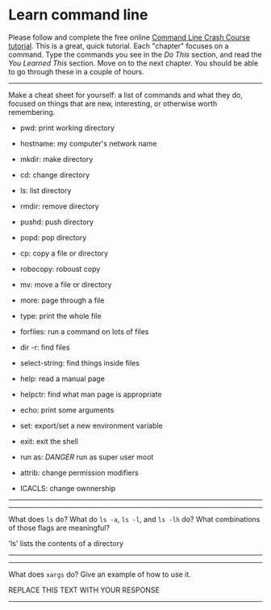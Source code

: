 # Learn command line

Please follow and complete the free online [Command Line Crash Course
tutorial](http://cli.learncodethehardway.org/book/). This is a great,
quick tutorial. Each "chapter" focuses on a command. Type the commands
you see in the _Do This_ section, and read the _You Learned This_
section. Move on to the next chapter. You should be able to go through
these in a couple of hours.


---

Make a cheat sheet for yourself: a list of commands and what they do, focused on things that are new, interesting, or otherwise worth remembering.

* pwd: print working directory

* hostname: my computer's network name

* mkdir: make directory

* cd: change directory

* ls: list directory

* rmdir: remove directory

* pushd: push directory

* popd: pop directory

* cp: copy a file or directory

* robocopy: roboust copy

* mv: move a file or directory

* more: page through a file

* type: print the whole file

* forfiles: run a command on lots of files

* dir -r: find files

* select-string: find things inside files

* help: read a manual page

* helpctr: find what man page is appropriate

* echo: print some arguments

* set: export/set a new environment variable

* exit: exit the shell

* run as: *DANGER* run as super user moot

* attrib: change permission modifiers 

* ICACLS: change ownnership

---


---

What does `ls` do? What do `ls -a`, `ls -l`, and `ls -lh` do? What combinations of those flags are meaningful?

'ls' lists the contents of a directory

---


---

What does `xargs` do? Give an example of how to use it.

REPLACE THIS TEXT WITH YOUR RESPONSE

---
